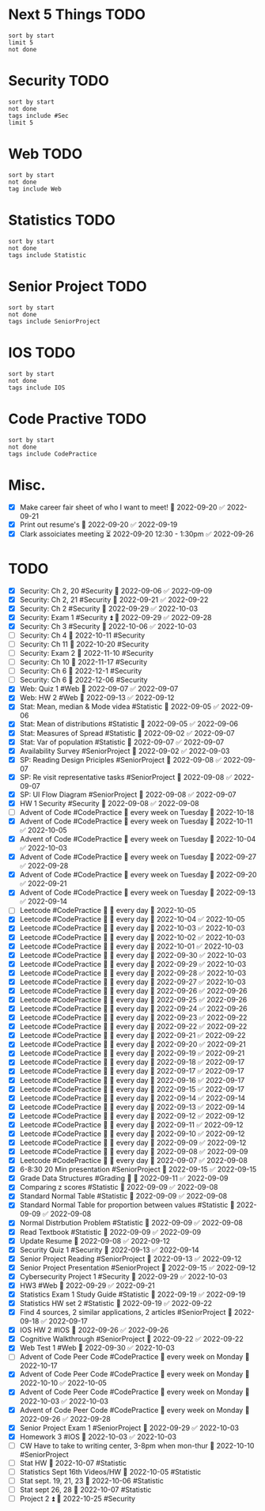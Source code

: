 # Next 5 Things TODO
```tasks
sort by start
limit 5
not done
```

# Security TODO
```tasks
sort by start
not done
tags include #Sec
limit 5
```
# Web TODO
```tasks
sort by start
not done
tag include Web
```
# Statistics TODO
```tasks
sort by start
not done
tags include Statistic
```
# Senior Project TODO
```tasks
sort by start
not done
tags include SeniorProject
```
# IOS TODO
```tasks
sort by start
not done
tags include IOS
```
# Code Practive TODO
```tasks
sort by start
not done
tags include CodePractice
```
# Misc.
- [x] Make career fair sheet of who I want to meet! 📅 2022-09-20 ✅ 2022-09-21
- [x] Print out resume's 📅 2022-09-20 ✅ 2022-09-19
- [x] Clark assoiciates meeting ⏳ 2022-09-20 12:30 - 1:30pm ✅ 2022-09-26
# TODO
- [x] Security: Ch 2, 20 #Security 📅 2022-09-06 ✅ 2022-09-09
- [x] Security: Ch 2, 21 #Security 📅 2022-09-21 ✅ 2022-09-22
- [x] Security: Ch 2 #Security 📅 2022-09-29 ✅ 2022-10-03
- [x] Security: Exam 1 #Security ⏫ 📅 2022-09-29 ✅ 2022-09-28
- [x] Security: Ch 3 #Security 📅 2022-10-06 ✅ 2022-10-03
- [ ] Security: Ch 4 📅 2022-10-11 #Security
- [ ] Security: Ch 11 📅 2022-10-20 #Security
- [ ] Security: Exam 2 📅 2022-11-10 #Security
- [ ] Security: Ch 10 📅 2022-11-17 #Security
- [ ] Security: Ch 6 📅 2022-12-1 #Security
- [ ] Security: Ch 6 📅 2022-12-06 #Security
- [x] Web: Quiz 1 #Web 📅 2022-09-07 ✅ 2022-09-07
- [x] Web: HW 2 #Web 📅 2022-09-13 ✅ 2022-09-12
- [x] Stat: Mean, median & Mode videa #Statistic 📅 2022-09-05 ✅ 2022-09-06
- [x] Stat: Mean of distributions #Statistic 📅 2022-09-05 ✅ 2022-09-06
- [x] Stat: Measures of Spread #Statistic 📅 2022-09-02 ✅ 2022-09-07
- [x] Stat: Var of population #Statistic 📅 2022-09-07 ✅ 2022-09-07
- [x] Availability Survey #SeniorProject 📅 2022-09-02 ✅ 2022-09-03
- [x] SP: Reading Design Priciples #SeniorProject 📅 2022-09-08 ✅ 2022-09-07
- [x] SP: Re visit representative tasks #SeniorProject 📅 2022-09-08 ✅ 2022-09-07
- [x] SP: UI Flow Diagram #SeniorProject 📅 2022-09-08 ✅ 2022-09-07
- [x] HW 1 Security #Security 📅 2022-09-08 ✅ 2022-09-08
- [ ] Advent of Code #CodePractice 🔁 every week on Tuesday 📅 2022-10-18
- [x] Advent of Code #CodePractice 🔁 every week on Tuesday 📅 2022-10-11 ✅ 2022-10-05
- [x] Advent of Code #CodePractice 🔁 every week on Tuesday 📅 2022-10-04 ✅ 2022-10-03
- [x] Advent of Code #CodePractice 🔁 every week on Tuesday 📅 2022-09-27 ✅ 2022-09-28
- [x] Advent of Code #CodePractice 🔁 every week on Tuesday 📅 2022-09-20 ✅ 2022-09-21
- [x] Advent of Code #CodePractice 🔁 every week on Tuesday 📅 2022-09-13 ✅ 2022-09-14
- [ ] Leetcode #CodePractice 🔽 🔁 every day 📅 2022-10-05
- [x] Leetcode #CodePractice 🔽 🔁 every day 📅 2022-10-04 ✅ 2022-10-05
- [x] Leetcode #CodePractice 🔽 🔁 every day 📅 2022-10-03 ✅ 2022-10-03
- [x] Leetcode #CodePractice 🔽 🔁 every day 📅 2022-10-02 ✅ 2022-10-03
- [x] Leetcode #CodePractice 🔽 🔁 every day 📅 2022-10-01 ✅ 2022-10-03
- [x] Leetcode #CodePractice 🔽 🔁 every day 📅 2022-09-30 ✅ 2022-10-03
- [x] Leetcode #CodePractice 🔽 🔁 every day 📅 2022-09-29 ✅ 2022-10-03
- [x] Leetcode #CodePractice 🔽 🔁 every day 📅 2022-09-28 ✅ 2022-10-03
- [x] Leetcode #CodePractice 🔽 🔁 every day 📅 2022-09-27 ✅ 2022-10-03
- [x] Leetcode #CodePractice 🔽 🔁 every day 📅 2022-09-26 ✅ 2022-09-26
- [x] Leetcode #CodePractice 🔽 🔁 every day 📅 2022-09-25 ✅ 2022-09-26
- [x] Leetcode #CodePractice 🔽 🔁 every day 📅 2022-09-24 ✅ 2022-09-26
- [x] Leetcode #CodePractice 🔽 🔁 every day 📅 2022-09-23 ✅ 2022-09-22
- [x] Leetcode #CodePractice 🔽 🔁 every day 📅 2022-09-22 ✅ 2022-09-22
- [x] Leetcode #CodePractice 🔽 🔁 every day 📅 2022-09-21 ✅ 2022-09-22
- [x] Leetcode #CodePractice 🔽 🔁 every day 📅 2022-09-20 ✅ 2022-09-21
- [x] Leetcode #CodePractice 🔽 🔁 every day 📅 2022-09-19 ✅ 2022-09-21
- [x] Leetcode #CodePractice 🔽 🔁 every day 📅 2022-09-18 ✅ 2022-09-17
- [x] Leetcode #CodePractice 🔽 🔁 every day 📅 2022-09-17 ✅ 2022-09-17
- [x] Leetcode #CodePractice 🔽 🔁 every day 📅 2022-09-16 ✅ 2022-09-17
- [x] Leetcode #CodePractice 🔽 🔁 every day 📅 2022-09-15 ✅ 2022-09-17
- [x] Leetcode #CodePractice 🔽 🔁 every day 📅 2022-09-14 ✅ 2022-09-14
- [x] Leetcode #CodePractice 🔽 🔁 every day 📅 2022-09-13 ✅ 2022-09-14
- [x] Leetcode #CodePractice 🔽 🔁 every day 📅 2022-09-12 ✅ 2022-09-12
- [x] Leetcode #CodePractice 🔽 🔁 every day 📅 2022-09-11 ✅ 2022-09-12
- [x] Leetcode #CodePractice 🔽 🔁 every day 📅 2022-09-10 ✅ 2022-09-12
- [x] Leetcode #CodePractice 🔽 🔁 every day 📅 2022-09-09 ✅ 2022-09-12
- [x] Leetcode #CodePractice 🔽 🔁 every day 📅 2022-09-08 ✅ 2022-09-09
- [x] Leetcode #CodePractice 🔽 🔁 every day 📅 2022-09-07 ✅ 2022-09-08
- [x] 6-8:30 20 Min presentation #SeniorProject 📅 2022-09-15 ✅ 2022-09-15
- [x] Grade Data Structures #Grading 🔼 📅 2022-09-11 ✅ 2022-09-09
- [x] Comparing z scores #Statistic 📅 2022-09-09 ✅ 2022-09-08
- [x] Standard Normal Table #Statistic 📅 2022-09-09 ✅ 2022-09-08
- [x] Standard Normal Table for proportion between values #Statistic 📅 2022-09-09 ✅ 2022-09-08
- [x] Normal Distrbution Problem #Statistic 📅 2022-09-09 ✅ 2022-09-08
- [x] Read Textbook #Statistic 📅 2022-09-09 ✅ 2022-09-09
- [x] Update Resume 📅 2022-09-08 ✅ 2022-09-12
- [x] Security Quiz 1 #Security 📅 2022-09-13 ✅ 2022-09-14
- [x] Senior Project Reading #SeniorProject 📅 2022-09-13 ✅ 2022-09-12
- [x] Senior Project Presentation #SeniorProject 📅 2022-09-15 ✅ 2022-09-12
- [x] Cybersecurity Project 1 #Security 📅 2022-09-29 ✅ 2022-10-03
- [x] HW3 #Web 📅 2022-09-29 ✅ 2022-09-21
- [x] Statistics Exam 1 Study Guide #Statistic 📅 2022-09-19 ✅ 2022-09-19
- [x] Statistics HW set 2 #Statistic 📅 2022-09-19 ✅ 2022-09-22
- [x] Find 4 sources, 2 similar applications, 2 articles #SeniorProject 📅 2022-09-18 ✅ 2022-09-17
- [x] IOS HW 2 #IOS 📅 2022-09-26 ✅ 2022-09-26
- [x] Cognitive Walkthrough #SeniorProject 📅 2022-09-22 ✅ 2022-09-22
- [x] Web Test 1 #Web 📅 2022-09-30 ✅ 2022-10-03
- [ ] Advent of Code Peer Code #CodePractice 🔁 every week on Monday 📅 2022-10-17
- [x] Advent of Code Peer Code #CodePractice 🔁 every week on Monday 📅 2022-10-10 ✅ 2022-10-05
- [x] Advent of Code Peer Code #CodePractice 🔁 every week on Monday 📅 2022-10-03 ✅ 2022-10-03
- [x] Advent of Code Peer Code #CodePractice 🔁 every week on Monday 📅 2022-09-26 ✅ 2022-09-28
- [x] Senior Project Exam 1 #SeniorProject 📅 2022-09-29 ✅ 2022-10-03
- [x] Homework 3 #IOS 📅 2022-10-03 ✅ 2022-10-03
- [ ] CW Have to take to writing center, 3-8pm when mon-thur 📅 2022-10-10 #SeniorProject 
- [ ] Stat HW 📅 2022-10-07 #Statistic 
- [ ] Statistics Sept 16th Videos/HW 📅 2022-10-05 #Statistic 
- [ ] Stat sept. 19, 21, 23 📅 2022-10-06 #Statistic 
- [ ] Stat sept 26, 28 📅 2022-10-07 #Statistic 
- [ ] Project 2 ⏫ 📅 2022-10-25 #Security 